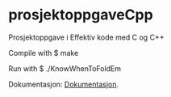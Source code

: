 # prosjektoppgaveCpp
Prosjektoppgave i Effektiv kode med C og C++

Compile with $ make

Run with $ ./KnowWhenToFoldEm

Dokumentasjon: [Dokumentasjon](Dokumentasjon).